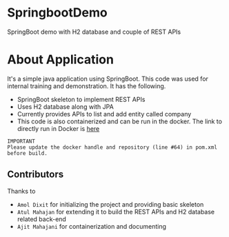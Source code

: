 # SpringbootDemo
SpringBoot demo with H2 database and couple of REST APIs

# About Application
It's a simple java application using SpringBoot. This code was used for internal training and demonstration. It has the following.
- SpringBoot skeleton to implement REST APIs
- Uses H2 database along with JPA
- Currently provides APIs to list and add entity called company
- This code is also containerized and can be run in the docker. The link to directly run in Docker is [here](https://hub.docker.com/r/ajitmahajani/springbootdemo)

```
IMPORTANT
Please update the docker handle and repository (line #64) in pom.xml before build.
```

## Contributors
Thanks to 
-    `Amol Dixit`  for initializing the project and providing basic skeleton
-    `Atul Mahajan`  for extending it to build the REST APIs and H2 database related back-end
-    `Ajit Mahajani` for containerization and documenting
